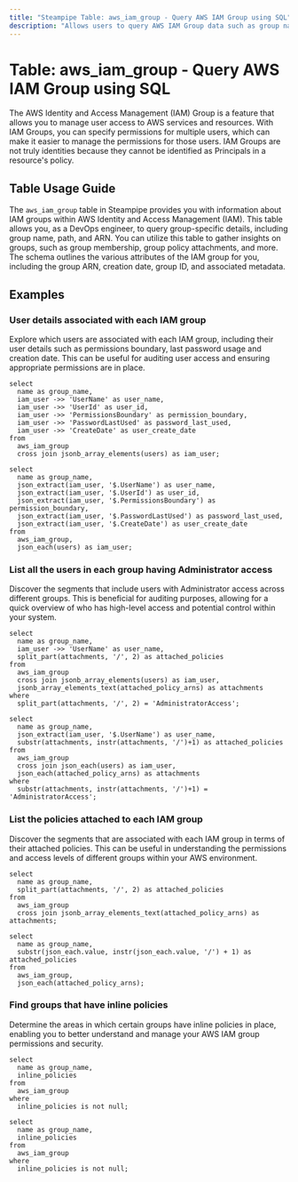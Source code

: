 ```yaml
---
title: "Steampipe Table: aws_iam_group - Query AWS IAM Group using SQL"
description: "Allows users to query AWS IAM Group data such as group name, path, and ARN. This table provides information about IAM groups within AWS Identity and Access Management (IAM)."
---
```


# Table: aws_iam_group - Query AWS IAM Group using SQL

The AWS Identity and Access Management (IAM) Group is a feature that allows you to manage user access to AWS services and resources. With IAM Groups, you can specify permissions for multiple users, which can make it easier to manage the permissions for those users. IAM Groups are not truly identities because they cannot be identified as Principals in a resource's policy.

## Table Usage Guide

The `aws_iam_group` table in Steampipe provides you with information about IAM groups within AWS Identity and Access Management (IAM). This table allows you, as a DevOps engineer, to query group-specific details, including group name, path, and ARN. You can utilize this table to gather insights on groups, such as group membership, group policy attachments, and more. The schema outlines the various attributes of the IAM group for you, including the group ARN, creation date, group ID, and associated metadata.

## Examples

### User details associated with each IAM group
Explore which users are associated with each IAM group, including their user details such as permissions boundary, last password usage and creation date. This can be useful for auditing user access and ensuring appropriate permissions are in place.

```sql+postgres
select
  name as group_name,
  iam_user ->> 'UserName' as user_name,
  iam_user ->> 'UserId' as user_id,
  iam_user ->> 'PermissionsBoundary' as permission_boundary,
  iam_user ->> 'PasswordLastUsed' as password_last_used,
  iam_user ->> 'CreateDate' as user_create_date
from
  aws_iam_group
  cross join jsonb_array_elements(users) as iam_user;
```

```sql+sqlite
select
  name as group_name,
  json_extract(iam_user, '$.UserName') as user_name,
  json_extract(iam_user, '$.UserId') as user_id,
  json_extract(iam_user, '$.PermissionsBoundary') as permission_boundary,
  json_extract(iam_user, '$.PasswordLastUsed') as password_last_used,
  json_extract(iam_user, '$.CreateDate') as user_create_date
from
  aws_iam_group,
  json_each(users) as iam_user;
```


### List all the users in each group having Administrator access
Discover the segments that include users with Administrator access across different groups. This is beneficial for auditing purposes, allowing for a quick overview of who has high-level access and potential control within your system.

```sql+postgres
select
  name as group_name,
  iam_user ->> 'UserName' as user_name,
  split_part(attachments, '/', 2) as attached_policies
from
  aws_iam_group
  cross join jsonb_array_elements(users) as iam_user,
  jsonb_array_elements_text(attached_policy_arns) as attachments
where
  split_part(attachments, '/', 2) = 'AdministratorAccess';
```

```sql+sqlite
select
  name as group_name,
  json_extract(iam_user, '$.UserName') as user_name,
  substr(attachments, instr(attachments, '/')+1) as attached_policies
from
  aws_iam_group
  cross join json_each(users) as iam_user,
  json_each(attached_policy_arns) as attachments
where
  substr(attachments, instr(attachments, '/')+1) = 'AdministratorAccess';
```


### List the policies attached to each IAM group
Discover the segments that are associated with each IAM group in terms of their attached policies. This can be useful in understanding the permissions and access levels of different groups within your AWS environment.

```sql+postgres
select
  name as group_name,
  split_part(attachments, '/', 2) as attached_policies
from
  aws_iam_group
  cross join jsonb_array_elements_text(attached_policy_arns) as attachments;
```

```sql+sqlite
select
  name as group_name,
  substr(json_each.value, instr(json_each.value, '/') + 1) as attached_policies
from
  aws_iam_group,
  json_each(attached_policy_arns);
```


### Find groups that have inline policies
Determine the areas in which certain groups have inline policies in place, enabling you to better understand and manage your AWS IAM group permissions and security.
```sql+postgres
select
  name as group_name,
  inline_policies
from
  aws_iam_group
where 
  inline_policies is not null;
```

```sql+sqlite
select
  name as group_name,
  inline_policies
from
  aws_iam_group
where 
  inline_policies is not null;
```